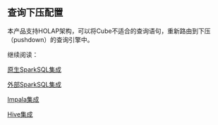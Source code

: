 ## 查询下压配置

本产品支持HOLAP架构，可以将Cube不适合的查询语句，重新路由到下压（pushdown）的查询引擎中。

继续阅读：

[原生SparkSQL集成](pushdown_native.cn.md)

[外部SparkSQL集成](pushdown_sparksql.cn.md)

[Impala集成](pushdown_impala.cn.md)

[Hive集成](pushdown_hive.cn.md)

